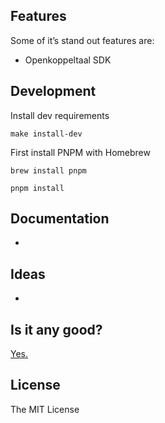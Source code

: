 ## Features

Some of it’s stand out features are:

- Openkoppeltaal SDK

## Development

Install dev requirements

`make install-dev`

First install PNPM with Homebrew

`brew install pnpm`

`pnpm install`

## Documentation

-

## Ideas

-

## Is it any good?

[Yes.](http://news.ycombinator.com/item?id=3067434)

## License

The MIT License
